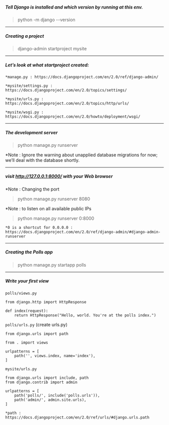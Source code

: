 #####  Tell Django is installed and which version by running at this env.

> python -m django --version

------------------------------------------------------------------------------------
##### Creating a project

> django-admin startproject mysite

------------------------------------------------------------------------------------
##### Let’s look at what startproject created:

`*manage.py : https://docs.djangoproject.com/en/2.0/ref/django-admin/`

`*mysite/settings.py : https://docs.djangoproject.com/en/2.0/topics/settings/`

`*mysite/urls.py : https://docs.djangoproject.com/en/2.0/topics/http/urls/`

`*mysite/wsgi.py : https://docs.djangoproject.com/en/2.0/howto/deployment/wsgi/`

------------------------------------------------------------------------------------
##### The development server

> python manage.py runserver

*Note : Ignore the warning about unapplied database migrations for now; we’ll deal with the database shortly.

------------------------------------------------------------------------------------
##### visit http://127.0.0.1:8000/ with your Web browser

*Note : Changing the port

> python manage.py runserver 8080

*Note : to listen on all available public IPs 

> python manage.py runserver 0:8000

`*0 is a shortcut for 0.0.0.0 : https://docs.djangoproject.com/en/2.0/ref/django-admin/#django-admin-runserver`

------------------------------------------------------------------------------------
##### Creating the Polls app

> python manage.py startapp polls

------------------------------------------------------------------------------------
##### Write your first view

`polls/views.py`

    from django.http import HttpResponse

    def index(request):
        return HttpResponse("Hello, world. You're at the polls index.")

`polls/urls.py` (create urls.py)

    from django.urls import path

    from . import views

    urlpatterns = [
        path('', views.index, name='index'),
    ]

`mysite/urls.py`

    from django.urls import include, path
    from django.contrib import admin

    urlpatterns = [
        path('polls/', include('polls.urls')),
        path('admin/', admin.site.urls),
    ]

`*path : https://docs.djangoproject.com/en/2.0/ref/urls/#django.urls.path`